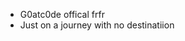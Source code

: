 - G0atc0de offical frfr
- Just on a journey with no destinatiion

<!---
g0atc0de/g0atc0de is a ✨ special ✨ repository because its `README.md` (this file) appears on your GitHub profile.
You can click the Preview link to take a look at your changes.
--->
